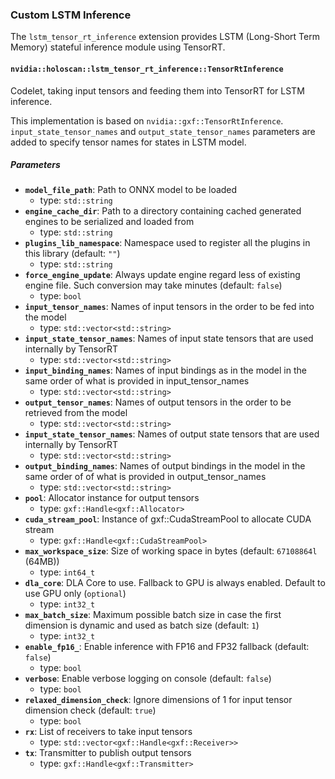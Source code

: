 ### Custom LSTM Inference

The `lstm_tensor_rt_inference` extension provides LSTM (Long-Short Term Memory) stateful inference module using TensorRT.

#### `nvidia::holoscan::lstm_tensor_rt_inference::TensorRtInference`

Codelet, taking input tensors and feeding them into TensorRT for LSTM inference.

This implementation is based on `nvidia::gxf::TensorRtInference`.
`input_state_tensor_names` and `output_state_tensor_names` parameters are added to specify tensor names for states in LSTM model.

##### Parameters

- **`model_file_path`**: Path to ONNX model to be loaded
  - type: `std::string`
- **`engine_cache_dir`**: Path to a directory containing cached generated engines to be serialized and loaded from
  - type: `std::string`
- **`plugins_lib_namespace`**: Namespace used to register all the plugins in this library (default: `""`)
  - type: `std::string`
- **`force_engine_update`**: Always update engine regard less of existing engine file. Such conversion may take minutes (default: `false`)
  - type: `bool`
- **`input_tensor_names`**: Names of input tensors in the order to be fed into the model
  - type: `std::vector<std::string>`
- **`input_state_tensor_names`**: Names of input state tensors that are used internally by TensorRT
  - type: `std::vector<std::string>`
- **`input_binding_names`**: Names of input bindings as in the model in the same order of what is provided in input_tensor_names
  - type: `std::vector<std::string>`
- **`output_tensor_names`**: Names of output tensors in the order to be retrieved from the model
  - type: `std::vector<std::string>`
- **`input_state_tensor_names`**: Names of output state tensors that are used internally by TensorRT
  - type: `std::vector<std::string>`
- **`output_binding_names`**: Names of output bindings in the model in the same order of of what is provided in output_tensor_names
  - type: `std::vector<std::string>`
- **`pool`**: Allocator instance for output tensors
  - type: `gxf::Handle<gxf::Allocator>`
- **`cuda_stream_pool`**: Instance of gxf::CudaStreamPool to allocate CUDA stream
  - type: `gxf::Handle<gxf::CudaStreamPool>`
- **`max_workspace_size`**: Size of working space in bytes (default: `67108864l` (64MB))
  - type: `int64_t`
- **`dla_core`**: DLA Core to use. Fallback to GPU is always enabled. Default to use GPU only (`optional`)
  - type: `int32_t`
- **`max_batch_size`**: Maximum possible batch size in case the first dimension is dynamic and used as batch size (default: `1`)
  - type: `int32_t`
- **`enable_fp16_`**: Enable inference with FP16 and FP32 fallback (default: `false`)
  - type: `bool`
- **`verbose`**: Enable verbose logging on console (default: `false`)
  - type: `bool`
- **`relaxed_dimension_check`**: Ignore dimensions of 1 for input tensor dimension check (default: `true`)
  - type: `bool`
- **`rx`**: List of receivers to take input tensors
  - type: `std::vector<gxf::Handle<gxf::Receiver>>`
- **`tx`**: Transmitter to publish output tensors
  - type: `gxf::Handle<gxf::Transmitter>`
